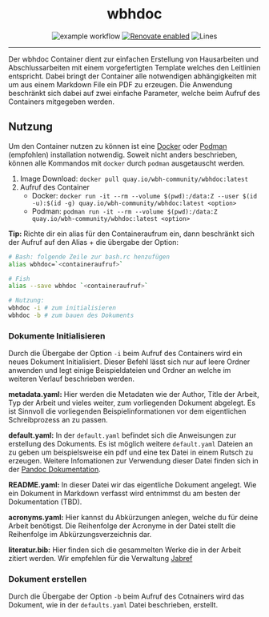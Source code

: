 <!-- markdownlint-disable MD041 -->
<div align="center">

<h1>wbhdoc</h1>

![example workflow](https://github.com/wbh-community/wbhdoc/actions/workflows/build.yml/badge.svg)
[![Renovate enabled](https://img.shields.io/badge/renovate-enabled-brightgreen.svg)](https://renovatebot.com/)
![Lines](https://img.shields.io/tokei/lines/github/wbh-community/wbhdoc?label=lines%20of%20code)

</div>

---
Der wbhdoc Container dient zur einfachen Erstellung von Hausarbeiten und Abschlussarbeiten mit einem vorgefertigten Template welches den Leitlinien entspricht. 
Dabei bringt der Container alle notwendigen abhängigkeiten mit um aus einem Markdown File ein PDF zu erzeugen. Die Anwendung beschränkt sich dabei auf zwei einfache
Parameter, welche beim Aufruf des Containers mitgegeben werden. 

## Nutzung

Um den Container nutzen zu können ist eine [Docker](https://docs.docker.com/desktop/) oder [Podman](https://podman.io/getting-started/installation) (empfohlen) installation notwendig.
Soweit nicht anders beschrieben, können alle Kommandos mit `docker` durch `podman` ausgetauscht werden.

1. Image Download: `docker pull quay.io/wbh-community/wbhdoc:latest`
2. Aufruf des Container
   - Docker: `docker run -it --rm --volume $(pwd):/data:Z --user $(id -u):$(id -g) quay.io/wbh-community/wbhdoc:latest <option>`
   - Podman: `podman run -it --rm --volume $(pwd):/data:Z quay.io/wbh-community/wbhdoc:latest <option>`

**Tip:** Richte dir ein alias für den Containeraufrum ein, dann beschränkt sich der Aufruf auf den Alias + die übergabe der Option:

```bash
# Bash: folgende Zeile zur bash.rc henzufügen
alias wbhdoc=`<containeraufruf>`

# Fish
alias --save wbhdoc `<containeraufruf>`

# Nutzung:
wbhdoc -i # zum initialisieren
wbhdoc -b # zum bauen des Dokuments
```

### Dokumente Initialisieren

Durch die Übergabe der Option `-i` beim Aufruf des Containers wird ein neues Dokument Initialisiert. Dieser Befehl lässt sich nur auf leere Ordner anwenden und legt einige Beispieldateien und Ordner an
welche im weiteren Verlauf beschrieben werden.

**metadata.yaml:** Hier werden die Metadaten wie der Author, Title der Arbeit, Typ der Arbeit und vieles weiter, zum vorliegenden Dokument abgelegt. 
Es ist Sinnvoll die vorliegenden Beispielinformationen vor dem eigentlichen Schreibprozess an zu passen. 

**default.yaml:** In der `default.yaml` befindet sich die Anweisungen zur erstellung des Dokuments. Es ist möglich weitere `default.yaml` Dateien an zu geben um beispielsweise ein pdf und eine tex Datei in 
einem Rutsch zu erzeugen. Weitere Infomationen zur Verwendung dieser Datei finden sich in der [Pandoc Dokumentation](https://pandoc.org/MANUAL.html#defaults-files).

**README.yaml:** In dieser Datei wir das eigentliche Dokument angelegt. Wie ein Dokument in Markdown verfasst wird entnimmst du am besten der Dokumentation (TBD). 

**acronyms.yaml:** Hier kannst du Abkürzungen anlegen, welche du für deine Arbeit benötigst. Die Reihenfolge der Acronyme in der Datei stellt die Reihenfolge im Abkürzungsverzeichnis dar.

**literatur.bib:** Hier finden sich die gesammelten Werke die in der Arbeit zitiert werden. Wir empfehlen für die Verwaltung [Jabref](https://www.jabref.org/)

### Dokument erstellen

Durch die Übergabe der Option `-b` beim Aufruf des Cotnainers wird das Dokument, wie in der `defaults.yaml` Datei beschrieben, erstellt.


